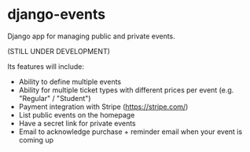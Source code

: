 django-events
=============

Django app for managing public and private events.

(STILL UNDER DEVELOPMENT)

Its features will include:
- Ability to define multiple events
- Ability for multiple ticket types with different prices per event (e.g. "Regular" / "Student")
- Payment integration with Stripe (https://stripe.com/)
- List public events on the homepage
- Have a secret link for private events
- Email to acknowledge purchase + reminder email when your event is coming up